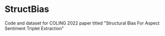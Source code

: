 # StructBias
Code and dataset for COLING 2022 paper titled "Structural Bias For Aspect Sentiment Triplet Extraction"
